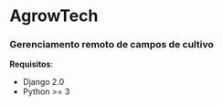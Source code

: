 # AgrowTech
### Gerenciamento remoto de campos de cultivo

**Requisitos**:

 * Django 2.0
 * Python >= 3
 

